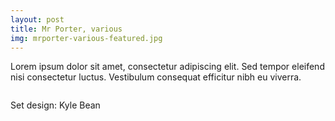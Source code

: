 ```yaml
---
layout: post
title: Mr Porter, various
img: mrporter-various-featured.jpg
---
```


Lorem ipsum dolor sit amet, consectetur adipiscing elit. Sed tempor eleifend nisi consectetur luctus. Vestibulum consequat efficitur nibh eu viverra.

<div><img src="{{ site.baseurl }}/public/images/mrporter-various-sun.jpg" alt=""></div>

<div><img src="{{ site.baseurl }}/public/images/mrporter-various-ski.jpg" alt=""></div>

Set design: Kyle Bean